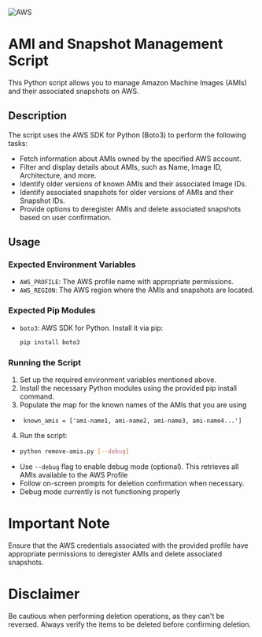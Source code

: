 ![AWS](https://static-00.iconduck.com/assets.00/general-awscloud-icon-1024x1024-cb3xiouy.png)
# AMI and Snapshot Management Script

This Python script allows you to manage Amazon Machine Images (AMIs) and their associated snapshots on AWS.

## Description

The script uses the AWS SDK for Python (Boto3) to perform the following tasks:
- Fetch information about AMIs owned by the specified AWS account.
- Filter and display details about AMIs, such as Name, Image ID, Architecture, and more.
- Identify older versions of known AMIs and their associated Image IDs.
- Identify associated snapshots for older versions of AMIs and their Snapshot IDs.
- Provide options to deregister AMIs and delete associated snapshots based on user confirmation.

## Usage

### Expected Environment Variables

- `AWS_PROFILE`: The AWS profile name with appropriate permissions.
- `AWS_REGION`: The AWS region where the AMIs and snapshots are located.

[//]: # (- `CLUSTER_NAME`: &#40;Optional&#41; Cluster name, if applicable.)

### Expected Pip Modules

- `boto3`: AWS SDK for Python. Install it via pip:
  ```bash
  pip install boto3
  ```
### Running the Script
  1. Set up the required environment variables mentioned above.
  2. Install the necessary Python modules using the provided pip install command.
  3. Populate the map for the known names of the AMIs that you are using
  - ```python3
     known_amis = ['ami-name1, ami-name2, ami-name3, ami-name4...']
    ```
  4. Run the script:
- ```bash
  python remove-amis.py [--debug]
  ```
- Use `--debug` flag to enable debug mode (optional). This retrieves all AMIs available to the AWS Profile
- Follow on-screen prompts for deletion confirmation when necessary.
- Debug mode currently is not functioning properly

# Important Note
  Ensure that the AWS credentials associated with the provided profile have appropriate permissions to deregister AMIs and delete associated snapshots.

# Disclaimer
Be cautious when performing deletion operations, as they can't be reversed. Always verify the items to be deleted before confirming deletion.
